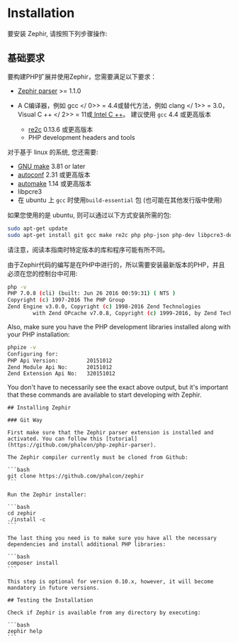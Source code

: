 # Installation

要安装 Zephir, 请按照下列步骤操作:

<a name='prerequisites'></a>

## 基础要求

要构建PHP扩展并使用Zephir，您需要满足以下要求：

* [Zephir parser](https://github.com/phalcon/php-zephir-parser) >= 1.1.0
* A C编译器，例如 gcc </ 0>> = 4.4或替代方法，例如 clang </ 1>> = 3.0， Visual C ++ </ 2>> = 11或[ Intel C ++](https://software.intel.com/en-us/c-compilers)。 建议使用 `gcc` 4.4 或更高版本</li> 
    
    * [re2c](http://re2c.org/) 0.13.6 或更高版本
    * PHP development headers and tools</ul> 
    
    对于基于 linux 的系统, 您还需要:
    
    * [GNU make](https://www.gnu.org/software/make/) 3.81 or later
    * [autoconf](https://www.gnu.org/software/autoconf/autoconf.html) 2.31 或更高版本
    * [automake](https://www.gnu.org/software/automake/) 1.14 或更高版本
    * libpcre3
    * 在 ubuntu 上 `gcc` 时使用`build-essential` 包 (也可能在其他发行版中使用)
    
    如果您使用的是 ubuntu, 则可以通过以下方式安装所需的包:
    
    ```bash
    sudo apt-get update
    sudo apt-get install git gcc make re2c php php-json php-dev libpcre3-dev build-essential
    ```
    
    请注意，阅读本指南时特定版本的库和程序可能有所不同。
    
    由于Zephir代码的编写是在PHP中进行的，所以需要安装最新版本的PHP，并且必须在您的控制台中可用:
    
    ```bash
    php -v
    PHP 7.0.8 (cli) (built: Jun 26 2016 00:59:31) ( NTS )
    Copyright (c) 1997-2016 The PHP Group
    Zend Engine v3.0.0, Copyright (c) 1998-2016 Zend Technologies
            with Zend OPcache v7.0.8, Copyright (c) 1999-2016, by Zend Technologies
    ```
    
    Also, make sure you have the PHP development libraries installed along with your PHP installation:
    
    ```bash
    phpize -v
    Configuring for:
    PHP Api Version:         20151012
    Zend Module Api No:      20151012
    Zend Extension Api No:   320151012
    ```
    
    You don't have to necessarily see the exact above output, but it's important that these commands are available to start developing with Zephir.
    
    

<a name='installing-zephir'></a>

    
    ## Installing Zephir
    
    

<a name='git-way'></a>

    
    ### Git Way
    
    First make sure that the Zephir parser extension is installed and activated. You can follow this [tutorial](https://github.com/phalcon/php-zephir-parser).
    
    The Zephir compiler currently must be cloned from Github:
    
    ```bash
    git clone https://github.com/phalcon/zephir
    ```
    
    Run the Zephir installer:
    
    ```bash
    cd zephir
    ./install -c
    ```
    
    The last thing you need is to make sure you have all the necessary dependencies and install additional PHP libraries:
    
    ```bash
    composer install
    ```
    
    This step is optional for version 0.10.x, however, it will become mandatory in future versions.
    
    

<a name='testing-the-installation'></a>

    
    ## Testing the Installation
    
    Check if Zephir is available from any directory by executing:
    
    ```bash
    zephir help
    ```